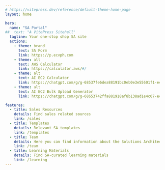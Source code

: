```yaml
---
# https://vitepress.dev/reference/default-theme-home-page
layout: home

hero:
  name: "SA Portal"
##  text: "A VitePress Sitehell"
  tagline: Your one-stop shop SA site
  actions:
    - theme: brand
      text: SA Form
      link: https://p.ecvph.com
    - theme: alt
      text: AWS Calculator
      link: https://calculator.aws/#/
    - theme: alt
      text: AI EC2 Calculator
      link: https://chatgpt.com/g/g-68537fe6dea88191bc0eb0e3e55601f1-ec2-pricing-gpt
    - theme: alt
      text: AI EC2 Bulk Upload Generator
      link: https://chatgpt.com/g/g-68653742ffa881918af8b138ad1e4c07-ec2-bulk-upload-file-generator

features:
  - title: Sales Resources
    details: Find sales related sources
    link: /sales
  - title: Templates
    details: Relevant SA templates
    link: /templates
  - title: Team
    details: Here you can find information about the Solutions Architects team
    link: /team
  - title: Learning Materials
    details: Find SA-curated learning materials
    link: /learning
---
```


